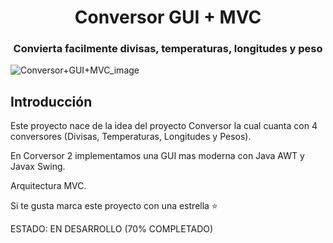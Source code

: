<h1 align="center">Conversor GUI + MVC</h1>

<h3 align="center">Convierta facilmente divisas, temperaturas, longitudes y peso</h3>

![Conversor+GUI+MVC_image](https://user-images.githubusercontent.com/59628721/227061405-777db1b1-6bfd-4d5e-998b-69527b81ac34.png)


## Introducción

Este proyecto nace de la idea del proyecto Conversor la cual cuanta con 4 conversores (Divisas, Temperaturas, Longitudes y Pesos).

En Corversor 2 implementamos una GUI mas moderna con Java AWT y Javax Swing.

Arquitectura MVC.

Si te gusta marca este proyecto con una estrella ⭐

ESTADO: EN DESARROLLO (70% COMPLETADO)
